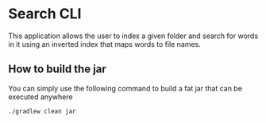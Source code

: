 # Search CLI

This application allows the user to index a given folder and search for words in it using an inverted index that maps words to file names.

## How to build the jar

You can simply use the following command to build a fat jar that can be executed anywhere

```
./gradlew clean jar
```